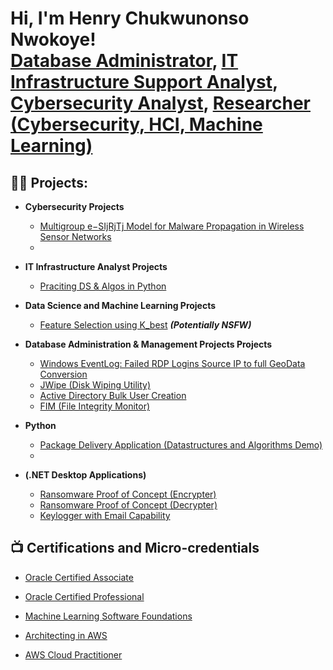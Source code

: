 <h1>Hi, I'm Henry Chukwunonso Nwokoye! <br/><a href="https://github.com/joshmadakor1">Database Administrator</a>, <a href="https://www.linkedin.com/in/henry-chukwunonso-phd/">IT Infrastructure Support Analyst</a>, <a href="https://www.linkedin.com/in/henry-chukwunonso-phd/">Cybersecurity Analyst</a>, <a href="https://scholar.google.com/citations?user=FJGeeEAAAAAJ">Researcher (Cybersecurity, HCI, Machine Learning)</a></h1>

<h2>👨‍💻 Projects:</h2>

- <b>Cybersecurity Projects</b>
  - [Multigroup e−SIjRjTj Model for Malware Propagation in Wireless Sensor Networks](Multigroup_e−SIjRjTj_Model_for_Malware_Propagation_in_WSN.ipynb)
  - 
- <b>IT Infrastructure Analyst Projects</b>
  - [Praciting DS & Algos in Python](https://github.com/joshmadakor1/Algorithms-Practice)
    
- <b> Data Science and Machine Learning Projects</b>
  - [Feature Selection using K_best](Selecting_K_best_features_Pig_Weight.ipynb) <b><i>(Potentially NSFW)</b></i>
  
- <b>Database Administration & Management Projects Projects</b>
  - [Windows EventLog: Failed RDP Logins Source IP to full GeoData Conversion](https://github.com/joshmadakor1/Sentinel-Lab)
  - [JWipe (Disk Wiping Utility)](https://github.com/joshmadakor1/Jwipe.PowerShell)
  - [Active Directory Bulk User Creation](https://github.com/joshmadakor1/AD_PS)
  - [FIM (File Integrity Monitor)](https://github.com/joshmadakor1/PowerShell-Integrity-FIM)
    
- <b>Python</b>
  - [Package Delivery Application (Datastructures and Algorithms Demo)](https://github.com/joshmadakor1/Package-Delivery-Pathfinding-Algorithm)
  - 
- <b>(.NET Desktop Applications)</b>
  - [Ransomware Proof of Concept (Encrypter)](https://github.com/joshmadakor1/EncrypterPOC)
  - [Ransomware Proof of Concept (Decrypter)](https://github.com/joshmadakor1/DecrypterPOC)
  - [Keylogger with Email Capability](https://github.com/joshmadakor1/Key-Logger-With-Email)

<h2>📺 Certifications and Micro-credentials</h2>

  - [Oracle Certified Associate](https://drive.google.com/file/d/10u0UoRHdLPvDvcDZ5tF5bcAALn9hyPkT/view?usp=sharing)

  - [Oracle Certified Professional](https://drive.google.com/file/d/10u0UoRHdLPvDvcDZ5tF5bcAALn9hyPkT/view?usp=sharing)
    
  - [Machine Learning Software Foundations](https://certificate.bcdiploma.com/check/1D50F0673D21DD2DB316874E0614E9611EA824ECD929B5626F57B885BB11E8BFdU02NUZLV0VQdXErNDZZb1dsSW9Fa2IzR0hxLy9lQTVDTUZ6ZEFFTXpHemw1TzNL)
    
  - [Architecting in AWS](https://drive.google.com/file/d/14rd-4F61WW-b7Z06bpYKxN3enacWpxNz/view?usp=sharing)

  - [AWS Cloud Practitioner](https://drive.google.com/file/d/1Y-67qbMECmCm_-A_Fn3Wa-hrT7FO3tQA/view?usp=sharing)
